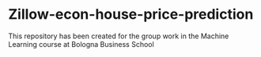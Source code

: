 # Zillow-econ-house-price-prediction
This repository has been created for the group work in the Machine Learning course at Bologna Business School
